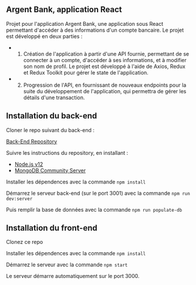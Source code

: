 ## Argent Bank, application React

Projet pour l'application Argent Bank, une application sous React permettant d'accéder à des informations d'un compte bancaire. Le projet est développé en deux parties :

- 1) Création de l'application à partir d'une API fournie, permettant de se connecter à un compte, d'accéder à ses informations, et à modifier son nom de profil. Le projet est développé à l'aide de Axios, Redux et Redux Toolkit pour gérer le state de l'application. 
- 2) Progression de l'API, en fournissant de nouveaux endpoints pour la suite du développement de l'application, qui permettra de gérer les détails d'une transaction.


## Installation du back-end

Cloner le repo suivant du back-end :

[Back-End Repository](https://github.com/OpenClassrooms-Student-Center/Project-10-Bank-API)

Suivre les instructions du repository, en installant :

- [Node.js v12](https://nodejs.org/en/)
- [MongoDB Community Server](https://www.mongodb.com/try/download/community)

Installer les dépendences avec la commande `npm install`

Démarrez le serveur back-end (sur le port 3001) avec la commande `npm run dev:server`

Puis remplir la base de données avec la commande `npm run populate-db`

## Installation du front-end

Clonez ce repo 

Installer les dépendences avec la commande `npm install`

Démarrez le serveur avec la commande `npm start`

Le serveur démarre automatiquement sur le port 3000.